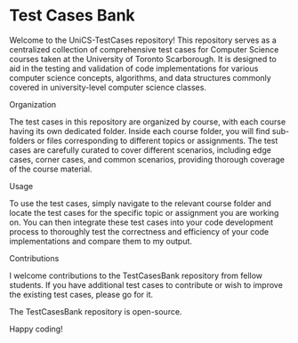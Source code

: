 <h1> Test Cases Bank</h1>

Welcome to the UniCS-TestCases repository! This repository serves as a centralized collection of comprehensive test cases for Computer Science courses taken at the University of Toronto Scarborough. It is designed to aid in the testing and validation of code implementations for various computer science concepts, algorithms, and data structures commonly covered in university-level computer science classes.

Organization

The test cases in this repository are organized by course, with each course having its own dedicated folder. Inside each course folder, you will find sub-folders or files corresponding to different topics or assignments. The test cases are carefully curated to cover different scenarios, including edge cases, corner cases, and common scenarios, providing thorough coverage of the course material.

Usage

To use the test cases, simply navigate to the relevant course folder and locate the test cases for the specific topic or assignment you are working on. You can then integrate these test cases into your code development process to thoroughly test the correctness and efficiency of your code implementations and compare them to my output.

Contributions

I welcome contributions to the TestCasesBank repository from fellow students. If you have additional test cases to contribute or wish to improve the existing test cases, please go for it.

The TestCasesBank repository is open-source.

Happy coding!


